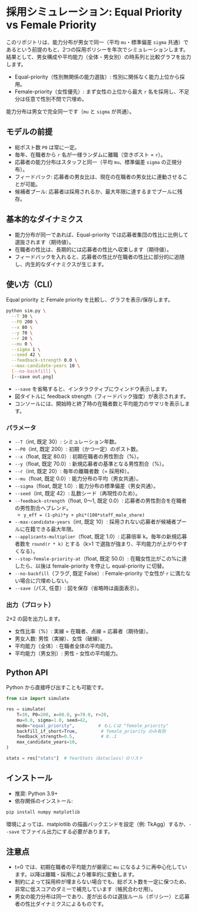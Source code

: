 # 採用シミュレーション: Equal Priority vs Female Priority

このリポジトリは、能力分布が男女で同一（平均 `mu`・標準偏差 `sigma` 共通）であるという前提のもと、2つの採用ポリシーを年次でシミュレーションします。結果として、男女構成や平均能力（全体・男女別）の時系列と比較グラフを出力します。

- Equal-priority（性別無関係の能力選抜）: 性別に関係なく能力上位から採用。
- Female-priority（女性優先）: まず女性の上位から最大 `r` 名を採用し、不足分は任意で性別不問で穴埋め。

能力分布は男女で完全同一です（`mu` と `sigma` が共通）。

## モデルの前提

- 総ポスト数 `P0` は常に一定。
- 毎年、在職者から `r` 名が一様ランダムに離職（空きポスト = `r`）。
- 応募者の能力分布はスタッフと同一（平均 `mu`、標準偏差 `sigma` の正規分布）。
- フィードバック: 応募者の男女比は、現在の在職者の男女比に連動させることが可能。
- 候補者プール: 応募者は採用されるか、最大年限に達するまでプールに残存。

## 基本的なダイナミクス

- 能力分布が同一であれば、Equal-priority では応募者集団の性比に比例して選抜されます（期待値）。
- 在職者の性比は、長期的には応募者の性比へ収束します（期待値）。
- フィードバックを入れると、応募者の性比が在職者の性比に部分的に追随し、内生的なダイナミクスが生じます。

## 使い方（CLI）

Equal priority と Female priority を比較し、グラフを表示/保存します。

```bash
python sim.py \
  --T 30 \
  --P0 200 \
  --x 80 \
  --y 70 \
  --r 20 \
  --mu 0 \
  --sigma 1 \
  --seed 42 \
  --feedback-strength 0.0 \
  --max-candidate-years 10 \
  [--no-backfill] \
  [--save out.png]
```

- `--save` を省略すると、インタラクティブにウィンドウ表示します。
- 図タイトルに feedback strength（フィードバック強度）が表示されます。
- コンソールには、開始時と終了時の在職者数と平均能力のサマリを表示します。

### パラメータ

- `--T`（int, 既定 30）: シミュレーション年数。
- `--P0`（int, 既定 200）: 初期（かつ一定）のポスト数。
- `--x`（float, 既定 80.0）: 初期在職者の男性割合（%）。
- `--y`（float, 既定 70.0）: 新規応募者の基準となる男性割合（%）。
- `--r`（int, 既定 20）: 毎年の離職者数（= 採用枠）。
- `--mu`（float, 既定 0.0）: 能力分布の平均（男女共通）。
- `--sigma`（float, 既定 1.0）: 能力分布の標準偏差（男女共通）。
- `--seed`（int, 既定 42）: 乱数シード（再現性のため）。
- `--feedback-strength`（float, 0〜1, 既定 0.0）: 応募者の男性割合を在職者の男性割合へブレンド。
  - `y_eff = (1-phi)*y + phi*(100*staff_male_share)`
- `--max-candidate-years`（int, 既定 10）: 採用されない応募者が候補者プールに在籍できる最大年限。
- `--applicants-multiplier`（float, 既定 1.0）: 応募倍率 k。毎年の新規応募者数を `round(r * k)` とする（k>1 で選抜が強まり、平均能力が上がりやすくなる）。
- `--stop-female-priority-at`（float, 既定 50.0）: 在職女性比がこの%に達したら、以後は female-priority を停止し equal-priority に切替。
- `--no-backfill`（フラグ, 既定 False）: Female-priority で女性が `r` に満たない場合に穴埋めしない。
- `--save`（パス, 任意）: 図を保存（省略時は画面表示）。

### 出力（プロット）

2×2 の図を出力します。

- 女性比率（%）: 実線 = 在職者、点線 = 応募者（期待値）。
- 男女人数: 男性（実線）、女性（破線）。
- 平均能力（全体）: 在職者全体の平均能力。
- 平均能力（男女別）: 男性・女性の平均能力。

## Python API

Python から直接呼び出すことも可能です。

```python
from sim import simulate

res = simulate(
    T=30, P0=200, x=80.0, y=70.0, r=20,
    mu=0.0, sigma=1.0, seed=42,
    mode="equal_priority",         # もしくは "female_priority"
    backfill_if_short=True,         # female_priority のみ有効
    feedback_strength=0.5,          # 0..1
    max_candidate_years=10,
)

stats = res["stats"]  # YearStats（dataclass）のリスト
```

## インストール

- 推奨: Python 3.9+
- 依存関係のインストール:

```bash
pip install numpy matplotlib
```

環境によっては、matplotlib の描画バックエンドを設定（例: TkAgg）するか、`--save` でファイル出力にする必要があります。

## 注意点

- t=0 では、初期在職者の平均能力が厳密に `mu` になるように再中心化しています。以降は離職・採用により確率的に変動します。
- 制約によって採用枠が埋まらない場合でも、総ポスト数を一定に保つため、非常に低スコアのダミーで補充しています（帳尻合わせ用）。
- 男女の能力分布は同一であり、差が出るのは選抜ルール（ポリシー）と応募者の性比ダイナミクスによるものです。
